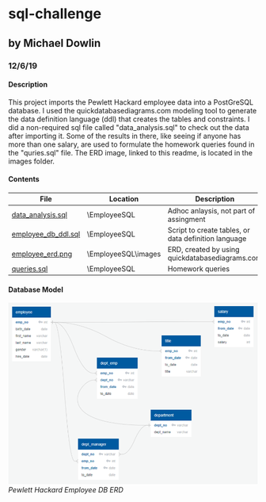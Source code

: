 # sql-challenge
## by Michael Dowlin
### 12/6/19

#### Description
This project imports the Pewlett Hackard employee data into a PostGreSQL database.  I used the quickdatabasediagrams.com modeling
  tool to generate the data definition language (ddl) that creates the tables and constraints.  I did a non-required sql file called
  "data_analysis.sql" to check out the data after importing it.  Some of the results in there, like seeing if anyone has more than
  one salary, are used to formulate the homework queries found in the "quries.sql" file.  The ERD image, linked to this readme, is
  located in the images folder.

#### Contents

| File                | Location            | Description                                         |
|---------------------|---------------------|-----------------------------------------------------|
|[data_analysis.sql](EmployeeSQL/data_analysis.sql)    |\EmployeeSQL         |Adhoc anlaysis, not part of assingment                  |
|[employee_db_ddl.sql](EmployeeSQL/employee_db_ddl.sql)  |\EmployeeSQL         |Script to create tables, or data definition language    |
|[employee_erd.png](EmployeeSQL/images/employee_erd.png)     |\EmployeeSQL\images  |ERD, created by using quickdatabasediagrams.com         |                
|[queries.sql](EmployeeSQL/queries.sql)          |\EmployeeSQL         |Homework queries                                         |

#### Database Model
![Pewlett Hackard Employee DB ERD](EmployeeSQL/images/employee_erd.png)
*Pewlett Hackard Employee DB ERD*
